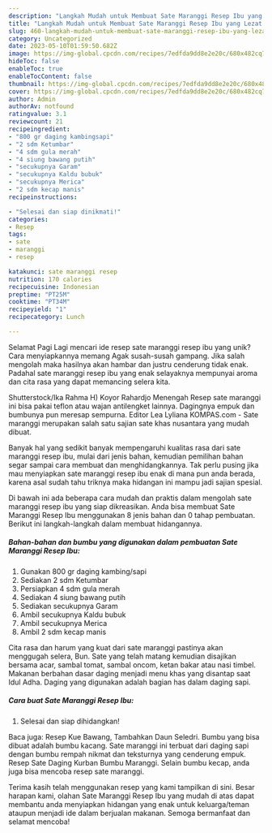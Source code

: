 ```yaml
---
description: "Langkah Mudah untuk Membuat Sate Maranggi Resep Ibu yang Lezat Sekali, Lezat"
title: "Langkah Mudah untuk Membuat Sate Maranggi Resep Ibu yang Lezat Sekali, Lezat"
slug: 460-langkah-mudah-untuk-membuat-sate-maranggi-resep-ibu-yang-lezat-sekali-lezat
category: Uncategorized
date: 2023-05-10T01:59:50.682Z
image: https://img-global.cpcdn.com/recipes/7edfda9dd8e2e20c/680x482cq70/sate-maranggi-resep-ibu-foto-resep-utama.jpg
hideToc: false
enableToc: true
enableTocContent: false
thumbnail: https://img-global.cpcdn.com/recipes/7edfda9dd8e2e20c/680x482cq70/sate-maranggi-resep-ibu-foto-resep-utama.jpg
cover: https://img-global.cpcdn.com/recipes/7edfda9dd8e2e20c/680x482cq70/sate-maranggi-resep-ibu-foto-resep-utama.jpg
author: Admin
authorAv: notfound
ratingvalue: 3.1
reviewcount: 21
recipeingredient:
- "800 gr daging kambingsapi"
- "2 sdm Ketumbar"
- "4 sdm gula merah"
- "4 siung bawang putih"
- "secukupnya Garam"
- "secukupnya Kaldu bubuk"
- "secukupnya Merica"
- "2 sdm kecap manis"
recipeinstructions:

- "Selesai dan siap dinikmati!"
categories:
- Resep
tags:
- sate
- maranggi
- resep

katakunci: sate maranggi resep 
nutrition: 170 calories
recipecuisine: Indonesian
preptime: "PT25M"
cooktime: "PT34M"
recipeyield: "1"
recipecategory: Lunch

---
```



Selamat Pagi Lagi mencari ide resep sate maranggi resep ibu yang unik? Cara menyiapkannya memang Agak susah-susah gampang. Jika salah mengolah maka hasilnya akan hambar dan justru cenderung tidak enak. Padahal sate maranggi resep ibu yang enak selayaknya mempunyai aroma dan cita rasa yang dapat memancing selera kita.


Shutterstock/Ika Rahma H) Koyor Rahardjo Menengah Resep sate maranggi ini bisa pakai teflon atau wajan antilengket lainnya. Dagingnya empuk dan bumbunya pun meresap sempurna. Editor Lea Lyliana KOMPAS.com - Sate maranggi merupakan salah satu sajian sate khas nusantara yang mudah dibuat.

Banyak hal yang sedikit banyak mempengaruhi kualitas rasa dari sate maranggi resep ibu, mulai dari jenis bahan, kemudian pemilihan bahan segar sampai cara membuat dan menghidangkannya. Tak perlu pusing jika mau menyiapkan sate maranggi resep ibu enak di mana pun anda berada, karena asal sudah tahu triknya maka hidangan ini mampu jadi sajian spesial.


Di bawah ini ada beberapa cara mudah dan praktis dalam mengolah sate maranggi resep ibu yang siap dikreasikan. Anda bisa membuat Sate Maranggi Resep Ibu menggunakan 8 jenis bahan dan 0 tahap pembuatan. Berikut ini langkah-langkah dalam membuat hidangannya.

<!--inarticleads1-->

##### Bahan-bahan dan bumbu yang digunakan dalam pembuatan Sate Maranggi Resep Ibu:

1. Gunakan 800 gr daging kambing/sapi
1. Sediakan 2 sdm Ketumbar
1. Persiapkan 4 sdm gula merah
1. Sediakan 4 siung bawang putih
1. Sediakan secukupnya Garam
1. Ambil secukupnya Kaldu bubuk
1. Ambil secukupnya Merica
1. Ambil 2 sdm kecap manis


Cita rasa dan harum yang kuat dari sate maranggi pastinya akan menggugah selera, Bun. Sate yang telah matang kemudian disajikan bersama acar, sambal tomat, sambal oncom, ketan bakar atau nasi timbel. Makanan berbahan dasar daging menjadi menu khas yang disantap saat Idul Adha. Daging yang digunakan adalah bagian has dalam daging sapi. 

<!--inarticleads2-->

##### Cara buat Sate Maranggi Resep Ibu:


1. Selesai dan siap dihidangkan!

Baca juga: Resep Kue Bawang, Tambahkan Daun Seledri. Bumbu yang bisa dibuat adalah bumbu kacang. Sate maranggi ini terbuat dari daging sapi dengan bumbu rempah nikmat dan teksturnya yang cenderung empuk. Resep Sate Daging Kurban Bumbu Maranggi. Selain bumbu kecap, anda juga bisa mencoba resep sate maranggi. 

Terima kasih telah menggunakan resep yang kami tampilkan di sini. Besar harapan kami, olahan Sate Maranggi Resep Ibu yang mudah di atas dapat membantu anda menyiapkan hidangan yang enak untuk keluarga/teman ataupun menjadi ide dalam berjualan makanan. Semoga bermanfaat dan selamat mencoba!
